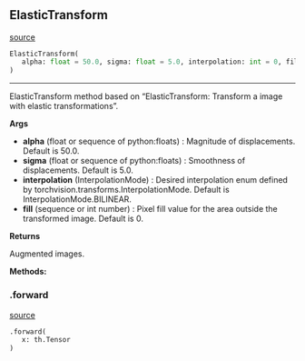 #


## ElasticTransform
[source](https://github.com/RLE-Foundation/Hsuanwu\blob\main\hsuanwu/xplore/augmentation/elastic_transform.py\#L7)
```python 
ElasticTransform(
   alpha: float = 50.0, sigma: float = 5.0, interpolation: int = 0, fill = 0
)
```


---
ElasticTransform method based on “ElasticTransform: Transform a image with elastic transformations”.

**Args**

* **alpha** (float or sequence of python:floats) : Magnitude of displacements. Default is 50.0.
* **sigma** (float or sequence of python:floats) : Smoothness of displacements. Default is 5.0.
* **interpolation** (InterpolationMode) : Desired interpolation enum defined by torchvision.transforms.InterpolationMode.
    Default is InterpolationMode.BILINEAR.
* **fill** (sequence or int number) : Pixel fill value for the area outside the transformed image. Default is 0.


**Returns**

Augmented images.


**Methods:**


### .forward
[source](https://github.com/RLE-Foundation/Hsuanwu\blob\main\hsuanwu/xplore/augmentation/elastic_transform.py\#L39)
```python
.forward(
   x: th.Tensor
)
```

